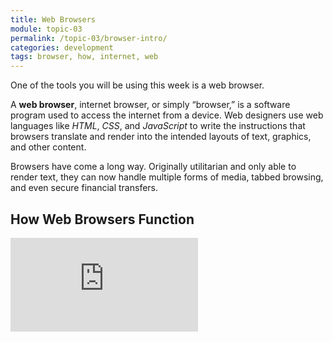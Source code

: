 ```yaml
---
title: Web Browsers
module: topic-03
permalink: /topic-03/browser-intro/
categories: development
tags: browser, how, internet, web
---
```


<div class="divider-heading"></div>

One of the tools you will be using this week is a web browser.

A **web browser**, internet browser, or simply “browser,” is a software program used to access the internet from a device. Web designers use web languages like _HTML_, _CSS_, and _JavaScript_ to write the instructions that browsers translate and render into the intended layouts of text, graphics, and other content.

Browsers have come a long way. Originally utilitarian and only able to render text, they can now handle multiple forms of media, tabbed browsing, and even secure financial transfers.


## How Web Browsers Function
<div class="embed-responsive embed-responsive-16by9">
  <iframe class="embed-responsive-item" src="https://www.youtube.com/embed/z0HN-fG6oT4?rel=0&amp;showinfo=0" frameborder="0" allowfullscreen></iframe>
</div>
